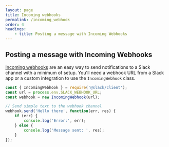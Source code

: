 ```yaml
---
layout: page
title: Incoming webhooks
permalink: /incoming_webhook
order: 4
headings:
    - title: Posting a message with Incoming Webhooks
---
```


## Posting a message with Incoming Webhooks

[Incoming webhooks](https://api.slack.com/incoming-webhooks) are an easy way to send notifications
to a Slack channel with a minimum of setup. You'll need a webhook URL from a Slack app or a custom
integration to use the `IncomingWebhook` class.

```javascript
const { IncomingWebhook } = require('@slack/client');
const url = process.env.SLACK_WEBHOOK_URL;
const webhook = new IncomingWebhook(url);

// Send simple text to the webhook channel
webhook.send('Hello there', function(err, res) {
    if (err) {
        console.log('Error:', err);
    } else {
        console.log('Message sent: ', res);
    }
});
```
